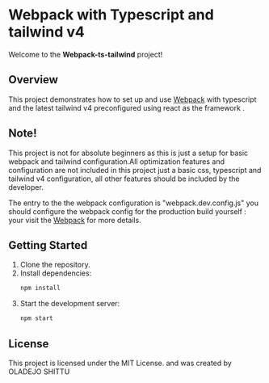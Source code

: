 # Webpack with Typescript and tailwind v4

Welcome to the **Webpack-ts-tailwind** project!

## Overview

This project demonstrates how to set up and use [Webpack](https://webpack.js.org/) with typescript and the latest tailwind v4 preconfigured using react as the framework .

## Note!
 This project is not for absolute beginners as this is just a setup for basic webpack and tailwind configuration.All optimization features and configuration are not included in this project just a basic css, typescript and tailwind v4 configuration, all other features should be included by the developer. 

 The entry to the the webpack configuration is "webpack.dev.config.js" you should configure the webpack config for the production build yourself : your visit the [Webpack](https://webpack.js.org/) for more details.



## Getting Started

1. Clone the repository.
2. Install dependencies:
    ```bash
    npm install
    ```
3. Start the development server:
    ```bash
    npm start
    ```

## License

This project is licensed under the MIT License. and was created by OLADEJO SHITTU